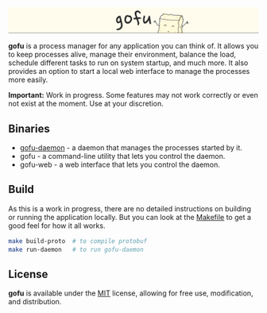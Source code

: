 <img src=".github/content/banner.png" />

**gofu** is a process manager for any application you can think of. It allows you to keep processes alive, manage their environment, balance the load, schedule different tasks to run on system startup, and much more. It also provides an option to start a local web interface to manage the processes more easily.

**Important:** Work in progress. Some features may not work correctly or even not exist at the moment. Use at your discretion.

## Binaries

- [gofu-daemon](./cmd/gofu-daemon/main.go) - a daemon that manages the processes started by it.
- gofu - a command-line utility that lets you control the daemon.
- gofu-web - a web interface that lets you control the daemon.

## Build

As this is a work in progress, there are no detailed instructions on building or running the application locally. But you can look at the [Makefile](./Makefile) to get a good feel for how it all works.

```bash
make build-proto  # to compile protobuf
make run-daemon   # to run gofu-daemon
```

## License

**gofu** is available under the [MIT](./LICENSE) license, allowing for free use, modification, and distribution.

